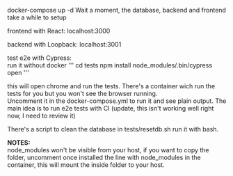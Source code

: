 docker-compose up -d
Wait a moment, the database, backend and frontend take a while to setup

frontend with React:
localhost:3000

backend with Loopback:
localhost:3001

test e2e with Cypress:  
run it without docker 
'''
cd tests
npm install
node_modules/.bin/cypress open
'''

this will open chrome and run the tests.
There's a container wich run the tests for you but you won't see the browser running.  
Uncomment it in the docker-compose.yml to run it and see plain output. The main idea is to run e2e tests with CI
(update, this isn't working well right now, I need to review it)

There's a script to clean the database in tests/resetdb.sh run it with bash.  

**NOTES:**  
node_modules won't be visible from your host, if you want to copy the folder, uncomment once installed the line with node_modules in the container, this will mount the inside folder to your host.

